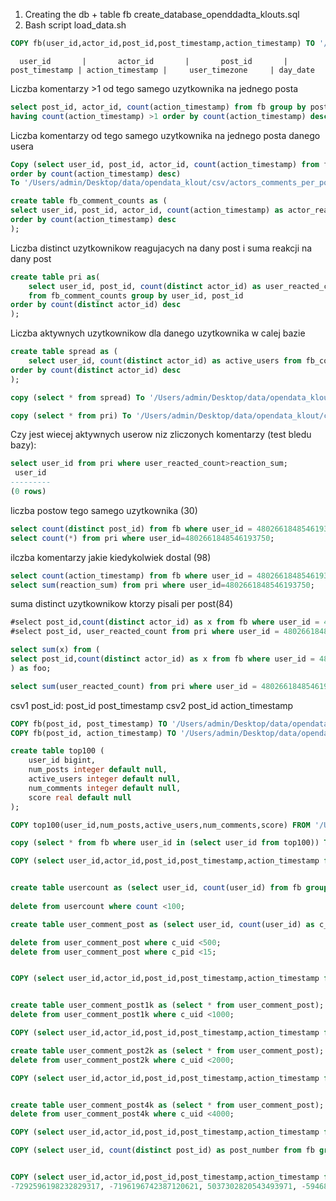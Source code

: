 

1. Creating the db + table fb
create_database_openddadta_klouts.sql
2. Bash script load_data.sh

```sql
COPY fb(user_id,actor_id,post_id,post_timestamp,action_timestamp) TO '/Users/admin/Desktop/fb.csv' DELIMITER ',' CSV HEADER;

```

      user_id       |       actor_id       |       post_id       | post_timestamp | action_timestamp |     user_timezone     | day_date 

Liczba komentarzy >1 od tego samego uzytkownika na jednego posta
```sql
select post_id, actor_id, count(action_timestamp) from fb group by post_id, actor_id
having count(action_timestamp) >1 order by count(action_timestamp) desc;
```

Liczba komentarzy od tego samego uzytkownika na jednego posta danego usera
```sql
Copy (select user_id, post_id, actor_id, count(action_timestamp) from fb group by user_id, post_id, actor_id
order by count(action_timestamp) desc)
To '/Users/admin/Desktop/data/opendata_klout/csv/actors_comments_per_post.csv' With CSV DELIMITER ',';
```

```sql
create table fb_comment_counts as (
select user_id, post_id, actor_id, count(action_timestamp) as actor_reaction_count from fb group by user_id, post_id, actor_id
order by count(action_timestamp) desc
);
```
Liczba distinct uzytkownikow reagujacych na dany post i suma reakcji na dany post
```sql
create table pri as(
	select user_id, post_id, count(distinct actor_id) as user_reacted_count, sum(actor_reaction_count) as reaction_sum 
	from fb_comment_counts group by user_id, post_id
order by count(distinct actor_id) desc
);
```
Liczba aktywnych uzytkownikow dla danego uzytkownika w calej bazie
```sql
create table spread as (
	select user_id, count(distinct actor_id) as active_users from fb_comment_counts group by user_id
order by count(distinct actor_id) desc
);

```

```sql
copy (select * from spread) To '/Users/admin/Desktop/data/opendata_klout/csv/spread.csv'  DELIMITER ',' CSV HEADER;

copy (select * from pri) To '/Users/admin/Desktop/data/opendata_klout/csv/pri.csv'   DELIMITER ',' CSV HEADER;

```
Czy jest wiecej aktywnych userow niz zliczonych komentarzy (test bledu bazy):

```sql
select user_id from pri where user_reacted_count>reaction_sum;
 user_id 
---------
(0 rows)
```

liczba postow tego samego uzytkownika (30)
```sql
select count(distinct post_id) from fb where user_id = 4802661848546193750;
select count(*) from pri where user_id=4802661848546193750;
```

ilczba komentarzy jakie kiedykolwiek dostal (98)
```sql
select count(action_timestamp) from fb where user_id = 4802661848546193750;
select sum(reaction_sum) from pri where user_id=4802661848546193750;
```

suma distinct uzytkownikow ktorzy pisali per post(84)
```sql
#select post_id,count(distinct actor_id) as x from fb where user_id = 4802661848546193750 group by post_id order by x;
#select post_id, user_reacted_count from pri where user_id = 4802661848546193750;         

select sum(x) from (
select post_id,count(distinct actor_id) as x from fb where user_id = 4802661848546193750 group by post_id order by x
) as foo;

select sum(user_reacted_count) from pri where user_id = 4802661848546193750; 

```

csv1 post_id: post_id post_timestamp
csv2 post_id action_timestamp
```sql
COPY fb(post_id, post_timestamp) TO '/Users/admin/Desktop/data/opendata_klout/csv/post_id_post_timestamp.csv' DELIMITER ',' CSV HEADER;
COPY fb(post_id, action_timestamp) TO '/Users/admin/Desktop/data/opendata_klout/csv/post_id_action_timestamp.csv' DELIMITER ',' CSV HEADER;

```

```sql
create table top100 (
	user_id bigint,
	num_posts integer default null,
	active_users integer default null,
	num_comments integer default null,
	score real default null
);

COPY top100(user_id,num_posts,active_users,num_comments,score) FROM '/Users/admin/Desktop/data/opendata_klout/data/top100.csv' DELIMITER ',' CSV HEADER;

copy (select * from fb where user_id in (select user_id from top100)) To '/Users/admin/Desktop/data/opendata_klout/data/top100info.csv'   DELIMITER ',' CSV HEADER;

```

```sql
COPY (select user_id,actor_id,post_id,post_timestamp,action_timestamp from fb where user_id in (select user_id from usercount) )TO '/Users/admin/Desktop/fb.csv' DELIMITER ',' CSV HEADER;


create table usercount as (select user_id, count(user_id) from fb group by user_id)
		
delete from usercount where count <100;

create table user_comment_post as (select user_id, count(user_id) as c_uid, count(distinct post_id) as c_pid from fb group by user_id);

delete from user_comment_post where c_uid <500;
delete from user_comment_post where c_pid <15;


COPY (select user_id,actor_id,post_id,post_timestamp,action_timestamp from fb where user_id in (select user_id from user_comment_post) )TO '/Users/admin/Desktop/user_comment_post500.csv' DELIMITER ',' CSV HEADER;


create table user_comment_post1k as (select * from user_comment_post);
delete from user_comment_post1k where c_uid <1000;

COPY (select user_id,actor_id,post_id,post_timestamp,action_timestamp from fb where user_id in (select user_id from user_comment_post1k) )TO '/Users/admin/Desktop/user_comment_post1k.csv' DELIMITER ',' CSV HEADER;

create table user_comment_post2k as (select * from user_comment_post);
delete from user_comment_post2k where c_uid <2000;

COPY (select user_id,actor_id,post_id,post_timestamp,action_timestamp from fb where user_id in (select user_id from user_comment_post2k) )TO '/Users/admin/Desktop/user_comment_post2k.csv' DELIMITER ',' CSV HEADER;


create table user_comment_post4k as (select * from user_comment_post);
delete from user_comment_post4k where c_uid <4000;

COPY (select user_id,actor_id,post_id,post_timestamp,action_timestamp from fb where user_id in (select user_id from user_comment_post4k) )TO '/Users/admin/Desktop/user_comment_post4k.csv' DELIMITER ',' CSV HEADER;

```

```sql
COPY (select user_id, count(distinct post_id) as post_number from fb group by user_id order by post_number ) TO '/Users/admin/Desktop/post_number.csv' DELIMITER ',' CSV HEADER;


```
```sql

COPY (select user_id,actor_id,post_id,post_timestamp,action_timestamp from fb where user_id in (-1576516305212639441,-6751148707665161418, 
-7292596198232829317, -7196196742387120621, 5037302820543493971, -5946840442054049010,6126008579091587979, 5037302820543493971,-8374258684501725918) )TO '/Users/admin/Desktop/selected_users.csv' DELIMITER ',' CSV HEADER;

```

